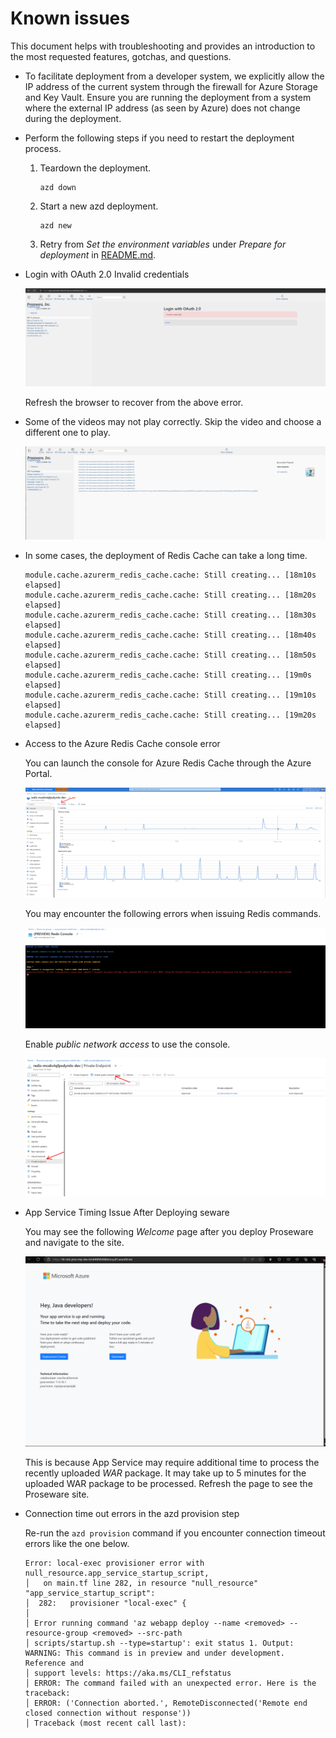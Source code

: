 # Known issues

This document helps with troubleshooting and provides an introduction to the most requested features, gotchas, and questions.

* To facilitate deployment from a developer system, we explicitly allow the IP address of the current system through the firewall for Azure Storage and Key Vault. Ensure you are running the deployment from a system where the external IP address (as seen by Azure) does not change during the deployment.

* Perform the following steps if you need to restart the deployment process.

    1. Teardown the deployment.
    
        ```shell
        azd down
        ```

    1. Start a new azd deployment.

        ```shell
        azd new
        ```

    1. Retry from *Set the environment variables* under *Prepare for deployment* in [README.md](./README.md).

* Login with OAuth 2.0 Invalid credentials

    ![Aisonic AAD](docs/assets/azureauthtimeout.png)

    Refresh the browser to recover from the above error.

* Some of the videos may not play correctly.  Skip the video and choose a different one to play.

    ![Aisonic Video Playing Error](docs/assets/error-playing-video.png)

* In some cases, the deployment of Redis Cache can take a long time.
    
    ```
    module.cache.azurerm_redis_cache.cache: Still creating... [18m10s elapsed]
    module.cache.azurerm_redis_cache.cache: Still creating... [18m20s elapsed]
    module.cache.azurerm_redis_cache.cache: Still creating... [18m30s elapsed]
    module.cache.azurerm_redis_cache.cache: Still creating... [18m40s elapsed]
    module.cache.azurerm_redis_cache.cache: Still creating... [18m50s elapsed]
    module.cache.azurerm_redis_cache.cache: Still creating... [19m0s elapsed]
    module.cache.azurerm_redis_cache.cache: Still creating... [19m10s elapsed]
    module.cache.azurerm_redis_cache.cache: Still creating... [19m20s elapsed]
    ````

* Access to the Azure Redis Cache console error

    You can launch the console for Azure Redis Cache through the Azure Portal.

    ![Aisonic AAD](docs/assets/azure-redis-console.png)

    You may encounter the following errors when issuing Redis commands.

    ![Aisonic AAD](docs/assets/azure-redis-private-console-error.png)

    Enable *public network access* to use the console.

    ![Aisonic AAD](docs/assets/azure-redis-enable-public-network-access.png)

* App Service Timing Issue After Deploying seware

    You may see the following *Welcome* page after you deploy Proseware and navigate to the site.

    ![Aisonic AAD](docs/assets/appservice-welcome-java.png)

    This is because App Service may require additional time to process the recently uploaded *WAR* package. It may take up to 5 minutes for the uploaded WAR package to be processed. Refresh the page to see the Proseware site.

* Connection time out errors in the azd provision step

    Re-run the `azd provision` command if you encounter connection timeout errors like the one below.

    ```
    Error: local-exec provisioner error with null_resource.app_service_startup_script,
    │   on main.tf line 282, in resource "null_resource" "app_service_startup_script":
    │  282:   provisioner "local-exec" {
    │ 
    │ Error running command 'az webapp deploy --name <removed> --resource-group <removed> --src-path
    │ scripts/startup.sh --type=startup': exit status 1. Output: WARNING: This command is in preview and under development. Reference and
    │ support levels: https://aka.ms/CLI_refstatus
    │ ERROR: The command failed with an unexpected error. Here is the traceback:
    │ ERROR: ('Connection aborted.', RemoteDisconnected('Remote end closed connection without response'))
    │ Traceback (most recent call last):
    ```